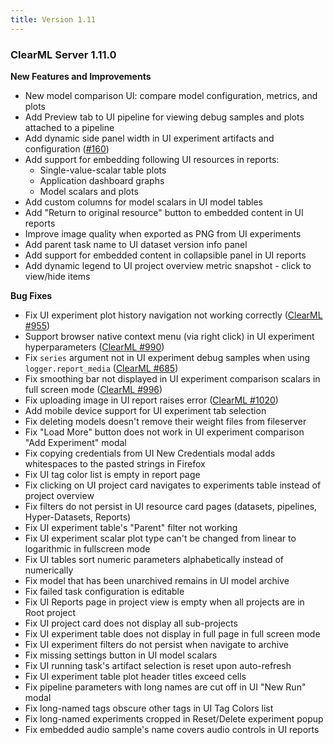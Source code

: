 ```yaml
---
title: Version 1.11
---
```


### ClearML Server 1.11.0

**New Features and Improvements**  
* New model comparison UI: compare model configuration, metrics, and plots
* Add Preview tab to UI pipeline for viewing debug samples and plots attached to a pipeline
* Add dynamic side panel width in UI experiment artifacts and configuration ([#160](https://github.com/clearml/clearml-server/issues/160))
* Add support for embedding following UI resources in reports:
  * Single-value-scalar table plots
  * Application dashboard graphs
  * Model scalars and plots
* Add custom columns for model scalars in UI model tables
* Add "Return to original resource" button to embedded content in UI reports
* Improve image quality when exported as PNG from UI experiments
* Add parent task name to UI dataset version info panel
* Add support for embedded content in collapsible panel in UI reports
* Add dynamic legend to UI project overview metric snapshot - click to view/hide items 

**Bug Fixes**

* Fix UI experiment plot history navigation not working correctly ([ClearML #955](https://github.com/clearml/clearml/issues/955))
* Support browser native context menu (via right click) in UI experiment hyperparameters ([ClearML #990](https://github.com/clearml/clearml/issues/990))
* Fix `series` argument not in UI experiment debug samples when using `logger.report_media` ([ClearML #685](https://github.com/clearml/clearml/issues/685))
* Fix smoothing bar not displayed in UI experiment comparison scalars in full screen mode ([ClearML #996](https://github.com/clearml/clearml/issues/996))
* Fix uploading image in UI report raises error ([ClearML #1020](https://github.com/clearml/clearml/issues/1020))
* Add mobile device support for UI experiment tab selection
* Fix deleting models doesn't remove their weight files from fileserver
* Fix "Load More" button does not work in UI experiment comparison "Add Experiment" modal
* Fix copying credentials from UI New Credentials modal adds whitespaces to the pasted strings in Firefox
* Fix UI tag color list is empty in report page
* Fix clicking on UI project card navigates to experiments table instead of project overview
* Fix filters do not persist in UI resource card pages (datasets, pipelines, Hyper-Datasets, Reports)
* Fix UI experiment table's "Parent" filter not working
* Fix UI experiment scalar plot type can't be changed from linear to logarithmic in fullscreen mode
* Fix UI tables sort numeric parameters alphabetically instead of numerically
* Fix model that has been unarchived remains in UI model archive
* Fix failed task configuration is editable
* Fix UI Reports page in project view is empty when all projects are in Root project
* Fix UI project card does not display all sub-projects
* Fix UI experiment table does not display in full page in full screen mode
* Fix UI experiment filters do not persist when navigate to archive
* Fix missing settings button in UI model scalars
* Fix UI running task's artifact selection is reset upon auto-refresh
* Fix UI experiment table plot header titles exceed cells
* Fix pipeline parameters with long names are cut off in UI "New Run" modal
* Fix long-named tags obscure other tags in UI Tag Colors list
* Fix long-named experiments cropped in Reset/Delete experiment popup
* Fix embedded audio sample's name covers audio controls in UI reports
 